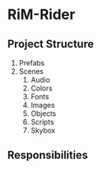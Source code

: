 # RiM-Rider

## Project Structure

1. Prefabs
2. Scenes
	1. Audio
	2. Colors
	3. Fonts
	4. Images
	5. Objects
	6. Scripts
	7. Skybox

## Responsibilities


